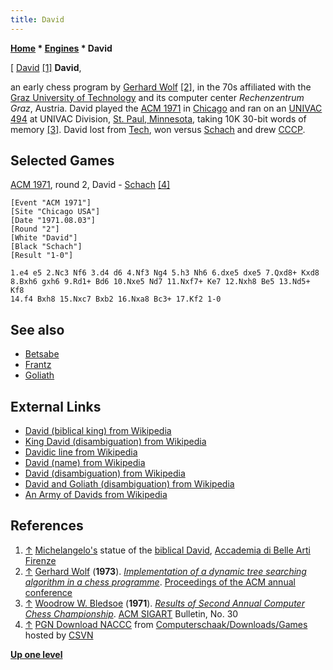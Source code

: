 ```yaml
---
title: David
---
```

**[Home](Home "Home") * [Engines](Engines "Engines") * David**

\[ [David](https://en.wikipedia.org/wiki/David_%28name%29) <a id="cite-note-1" href="#cite-ref-1">[1]</a>
**David**,

an early chess program by [Gerhard Wolf](Gerhard_Wolf "Gerhard Wolf") <a id="cite-note-2" href="#cite-ref-2">[2]</a>, in the 70s affiliated with the [Graz University of Technology](https://en.wikipedia.org/wiki/Graz_University_of_Technology) and its computer center *Rechenzentrum Graz*, Austria. David played the [ACM 1971](ACM_1971 "ACM 1971") in [Chicago](https://en.wikipedia.org/wiki/Chicago) and ran on an [UNIVAC 494](UNIVAC_494 "UNIVAC 494") at UNIVAC Division, [St. Paul, Minnesota](https://en.wikipedia.org/wiki/Saint_Paul,_Minnesota), taking 10K 30-bit words of memory <a id="cite-note-3" href="#cite-ref-3">[3]</a>. David lost from [Tech](Tech "Tech"), won versus [Schach](</Schach_(US)> "Schach (US)") and drew [CCCP](</CCCP_(US)> "CCCP (US)").

## Selected Games

[ACM 1971](ACM_1971 "ACM 1971"), round 2, David - [Schach](</Schach_(US)> "Schach (US)") <a id="cite-note-4" href="#cite-ref-4">[4]</a>

```
[Event "ACM 1971"]
[Site "Chicago USA"]
[Date "1971.08.03"]
[Round "2"]
[White "David"]
[Black "Schach"]
[Result "1-0"]

1.e4 e5 2.Nc3 Nf6 3.d4 d6 4.Nf3 Ng4 5.h3 Nh6 6.dxe5 dxe5 7.Qxd8+ Kxd8
8.Bxh6 gxh6 9.Rd1+ Bd6 10.Nxe5 Nd7 11.Nxf7+ Ke7 12.Nxh8 Be5 13.Nd5+ Kf8
14.f4 Bxh8 15.Nxc7 Bxb2 16.Nxa8 Bc3+ 17.Kf2 1-0

```

## See also

- [Betsabe](Betsabe "Betsabe")
- [Frantz](Frantz "Frantz")
- [Goliath](Goliath "Goliath")

## External Links

- [David (biblical king) from Wikipedia](https://en.wikipedia.org/wiki/David)
- [King David (disambiguation) from Wikipedia](https://en.wikipedia.org/wiki/King_David_%28disambiguation%29)
- [Davidic line from Wikipedia](https://en.wikipedia.org/wiki/Davidic_line)
- [David (name) from Wikipedia](https://en.wikipedia.org/wiki/David_%28name%29)
- [David (disambiguation) from Wikipedia](https://en.wikipedia.org/wiki/David_%28disambiguation%29)
- [David and Goliath (disambiguation) from Wikipedia](https://en.wikipedia.org/wiki/David_and_Goliath_%28disambiguation%29)
- [An Army of Davids from Wikipedia](https://en.wikipedia.org/wiki/An_Army_of_Davids)

## References

1. <a id="cite-ref-1" href="#cite-note-1">↑</a> [Michelangelo's](Category:Michelangelo "Category:Michelangelo") statue of the [biblical David](https://en.wikipedia.org/wiki/David), [Accademia di Belle Arti Firenze](https://en.wikipedia.org/wiki/Accademia_di_Belle_Arti_Firenze)
1. <a id="cite-ref-2" href="#cite-note-2">↑</a> [Gerhard Wolf](Gerhard_Wolf "Gerhard Wolf") (**1973**). *[Implementation of a dynamic tree searching algorithm in a chess programme](http://dl.acm.org/citation.cfm?id=805704)*. [Proceedings of the ACM annual conference](http://dl.acm.org/citation.cfm?id=800192&picked=prox)
1. <a id="cite-ref-3" href="#cite-note-3">↑</a> [Woodrow W. Bledsoe](Woodrow_W._Bledsoe "Woodrow W. Bledsoe") (**1971**). *[Results of Second Annual Computer Chess Championship](http://dl.acm.org/citation.cfm?id=1056574.1056576&coll=DL&dl=GUIDE&CFID=124559637&CFTOKEN=13928625)*. [ACM SIGART](ACM#SIG "ACM") Bulletin, No. 30
1. <a id="cite-ref-4" href="#cite-note-4">↑</a> [PGN Download NACCC](http://www.csvn.nl/index.php?option=com_docman&task=cat_view&gid=60&Itemid=26&lang=en) from [Computerschaak/Downloads/Games](http://www.csvn.nl/index.php?option=com_docman&task=cat_view&gid=13&Itemid=26&lang=en) hosted by [CSVN](CSVN "CSVN")

**[Up one level](Engines "Engines")**

